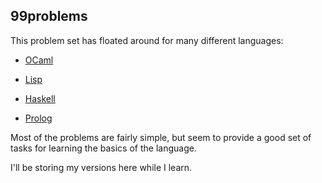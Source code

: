 ## 99problems

This problem set has floated around for many different languages:

- [OCaml](https://ocaml.org/learn/tutorials/99problems.html)

- [Lisp](http://www.ic.unicamp.br/~meidanis/courses/mc336/2006s2/funcional/L-99_Ninety-Nine_Lisp_Problems.html)

- [Haskell](https://wiki.haskell.org/99_Haskell_exercises)

- [Prolog](https://prof.ti.bfh.ch/hew1/informatik3/prolog/p-99/)

Most of the problems are fairly simple, but seem to provide a good set of tasks
for learning the basics of the language.

I'll be storing my versions here while I learn.

